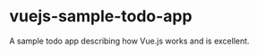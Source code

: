 vuejs-sample-todo-app
=====================

A sample todo app describing how Vue.js works and is excellent.
